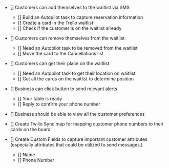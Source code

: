 - [] Customers can add themselves to the waitlist via SMS
	- [] Build an Autopilot task to capture reservation information
	- [] Create a card in the Trello waitlist
	- [] Check if the customer is on the waitlist already

- [] Customers can remove themselves from the waitlist
	- [] Need an Autopilot task to be removed from the waitlist
	- [] Move the card to the Cancellations list

- [] Customers can get their place on the waitlist
	- [] Need an Autopilot task to get their location on waitlist
	- [] Get all the cards on the waitlist to determine position

- [] Business can click button to send relevant alerts
	- [] Your table is ready
	- [] Reply to confirm your phone number

- [] Business should be able to view all the customer preferences

- [] Create Twilio Sync map for mapping customer phone numbers to their cards on the board

- [] Create Custom Fields to capture important customer attributes (especially attributes that could be utilized to send messages.)
  	- [] Name
    - [] Phone Number
